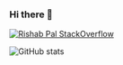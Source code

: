 ### Hi there 👋

[![Rishab Pal StackOverflow](https://github-readme-stackoverflow.vercel.app/?userID=11952444)](https://stackoverflow.com/users/11952444/rishab-p)

![GitHub stats](https://github-readme-stats.vercel.app/api?username=iamrishab&show_icons=true)

<!--
**iamrishab/iamrishab** is a ✨ _special_ ✨ repository because its `README.md` (this file) appears on your GitHub profile.

Here are some ideas to get you started:

- 🔭 I’m currently working on ...
- 🌱 I’m currently learning ...
- 👯 I’m looking to collaborate on ...
- 🤔 I’m looking for help with ...
- 💬 Ask me about ...
- 📫 How to reach me: ...
- 😄 Pronouns: ...
- ⚡ Fun fact: ...
-->
